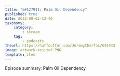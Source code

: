 ```yaml
---
title: "&#127911; Palm Oil Dependency"
published: true
date: 2022-08-02-12-40
taxonomy:
    category:
        - stream
    tag:
        - podcasts
theurl: https://huffduffer.com/JeremyCherfas/645943
image: artwork-resized.PNG
template: item
---
```


Episode summary: Palm Oil Dependency
